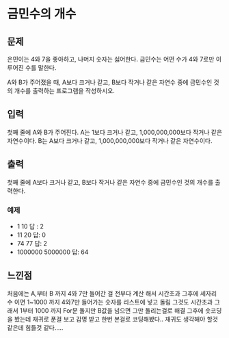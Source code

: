 # 금민수의 개수

## 문제
은민이는 4와 7을 좋아하고, 나머지 숫자는 싫어한다. 금민수는 어떤 수가 4와 7로만 이루어진 수를 말한다.

A와 B가 주어졌을 때, A보다 크거나 같고, B보다 작거나 같은 자연수 중에 금민수인 것의 개수를 출력하는 프로그램을 작성하시오.
## 입력
첫째 줄에 A와 B가 주어진다. A는 1보다 크거나 같고, 1,000,000,000보다 작거나 같은 자연수이다. B는 A보다 크거나 같고, 1,000,000,000보다 작거나 같은 자연수이다.

## 출력
첫째 줄에 A보다 크거나 같고, B보다 작거나 같은 자연수 중에 금민수인 것의 개수를 출력한다.

### 예제
- 1 10
답 : 2
- 11 20 
답: 0
- 74 77
답: 2
- 1000000 5000000
답: 64
## 느낀점
처음에는 A,부터 B 까지 4와 7만 들어간 걸 전부다 계산 해서 시간초과
그후에 세자리 수 이면 1~1000 까지 4와7만 들어가는 숫자를 리스트에 넣고 돌림
그것도 시간초과 그래서 1부터 1000 까지 For문 돌지만 B값을 넘으면 그만 돌리는걸로 해결
그후에 숏코딩을 봤는데 재귀로 푼걸 보고 감명 받고 한번 본걸로 코딩해봤다..
재귀도 생각해야 할것 같은데 힘들것 같다.....